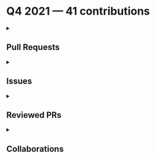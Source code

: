 # Q4 2021 — 41 contributions

<details>
  <summary><h2>Pull Requests</h2></summary>
<table style='width:100%; table-layout:fixed;'>
  <thead>
    <tr>
      <th style='width:5%;'>No.</th>
      <th style='width:20%;'>Project Name</th>
      <th style='width:20%;'>Title</th>
      <th style='width:35%;'>Description</th>
      <th style='width:20%;'>Date</th>
    </tr>
  </thead>
  <tbody>
    <tr>
      <td>1.</td>
      <td>Virtual-Coffee/podcast-transcripts</td>
      <td><a href='https://github.com/Virtual-Coffee/podcast-transcripts/pull/11'>Add transcriptions guideline</a></td>
      <td>## Linked Issue

#10 

<!--

If you have a pull request related to a current issue please link to that issue number.

That issue can be linked to the pull request by using the side panel in the Github UI or using the `#` symbol followed by the number of the associated issue.

To link a pull request to an issue to show that a fix is in progress and to automatically close the issue when someone merges the pull request, type the keyword "Closes" followed by a reference to the issue. For example, Closes #404 or Closes Virtual-Coffee/virtualcoffee.io/issues/404.

-->

## Description

Add a guideline to keep the consistency throughout the Virtual Coffee podcast's transcriptions.

<!--

A pull request description describes what constitutes the Pull Request and what changes you have made to the code.

It explains what you've done, including any code changes, configuration changes, migrations included, new APIs introduced, changes made to old APIs, any new workers/crons introduced in the system, copy changes, and so on. You get the gist.

A good description informs everyone that is reaading it of the purpose of the pull request. This helps not just the current maintainers but anyone reading it now or in the future to understand your intent.

If the request is not complete but you want feedback use  Draft Pull Request option of the Pull request dropdown menu.

@mention individuals that you want to review the PR, and mention why. (“ @username I want to know what you think of this code.”)

-->

## Methodology

<!--

This section explains why the above changes explained were done.

Sometimes a developer feels that it's okay to write "Business/Product requirement" in the description. That's fine, but doing so defeats the purpose of this section.

If there is a better explanation as to why the changes were suggested, it's always good to attach a document reference link for that information.

A good "Why" section should explain the reasoning behind any changes.

-->

## Code of Conduct

> By submitting this pull request, you agree to follow our [Code of Conduct](https://virtualcoffee.io/code-of-conduct/)
</td>
      <td>2021-12-28</td>
    </tr>
    <tr>
      <td>2.</td>
      <td>Virtual-Coffee/virtualcoffee.io</td>
      <td><a href='https://github.com/Virtual-Coffee/virtualcoffee.io/pull/498'>Update Virtual Coffee Slack Channel Guide</a></td>
      <td>## Linked Issue

#497 

<!--

If you have a pull request related to a current issue please link to that issue number.

That issue can be linked to the pull request by using the side panel in the Github UI or using the `#` symbol followed by the number of the associated issue.

To link a pull request to an issue to show that a fix is in progress and to automatically close the issue when someone merges the pull request, type the keyword "Closes" followed by a reference to the issue. For example, Closes #404 or Closes Virtual-Coffee/virtualcoffee.io/issues/404.

-->

## Description

Update Virtual Coffee's Slack channel guide to current channels.

<!--

A pull request description describes what constitutes the Pull Request and what changes you have made to the code.

It explains what you've done, including any code changes, configuration changes, migrations included, new APIs introduced, changes made to old APIs, any new workers/crons introduced in the system, copy changes, and so on. You get the gist.

A good description informs everyone that is reaading it of the purpose of the pull request. This helps not just the current maintainers but anyone reading it now or in the future to understand your intent.

If the request is not complete but you want feedback use  Draft Pull Request option of the Pull request dropdown menu.

@mention individuals that you want to review the PR, and mention why. (“ @username I want to know what you think of this code.”)

-->

## Methodology

<!--

This section explains why the above changes explained were done.

Sometimes a developer feels that it's okay to write "Business/Product requirement" in the description. That's fine, but doing so defeats the purpose of this section.

If there is a better explanation as to why the changes were suggested, it's always good to attach a document reference link for that information.

A good "Why" section should explain the reasoning behind any changes.

-->

## Code of Conduct

> By submitting this pull request, you agree to follow our [Code of Conduct](https://virtualcoffee.io/code-of-conduct/)
</td>
      <td>2021-12-28</td>
    </tr>
    <tr>
      <td>3.</td>
      <td>Virtual-Coffee/virtualcoffee.io</td>
      <td><a href='https://github.com/Virtual-Coffee/virtualcoffee.io/pull/494'>Fix links to Code of Conduct, Our Member and About</a></td>
      <td>## Linked Issue

#491 

<!--

If you have a pull request related to a current issue please link to that issue number.

That issue can be linked to the pull request by using the side panel in the Github UI or using the `#` symbol followed by the number of the associated issue.

To link a pull request to an issue to show that a fix is in progress and to automatically close the issue when someone merges the pull request, type the keyword "Closes" followed by a reference to the issue. For example, Closes #404 or Closes Virtual-Coffee/virtualcoffee.io/issues/404.

-->

## Description

- Fix links to *Code of Conduct* and *Our Members* pages from *All Things Virtual Coffee* section on the homepage.
- Fix link to *About* page at navbar.

<!--

A pull request description describes what constitutes the Pull Request and what changes you have made to the code.

It explains what you've done, including any code changes, configuration changes, migrations included, new APIs introduced, changes made to old APIs, any new workers/crons introduced in the system, copy changes, and so on. You get the gist.

A good description informs everyone that is reaading it of the purpose of the pull request. This helps not just the current maintainers but anyone reading it now or in the future to understand your intent.

If the request is not complete but you want feedback use  Draft Pull Request option of the Pull request dropdown menu.

@mention individuals that you want to review the PR, and mention why. (“ @username I want to know what you think of this code.”)

-->

## Methodology

<!--

This section explains why the above changes explained were done.

Sometimes a developer feels that it's okay to write "Business/Product requirement" in the description. That's fine, but doing so defeats the purpose of this section.

If there is a better explanation as to why the changes were suggested, it's always good to attach a document reference link for that information.

A good "Why" section should explain the reasoning behind any changes.

-->

## Code of Conduct

> By submitting this pull request, you agree to follow our [Code of Conduct](https://virtualcoffee.io/code-of-conduct/)
</td>
      <td>2021-12-22</td>
    </tr>
    <tr>
      <td>4.</td>
      <td>Virtual-Coffee/podcast-transcripts</td>
      <td><a href='https://github.com/Virtual-Coffee/podcast-transcripts/pull/9'>Improve transripction season 1 episode 7</a></td>
      <td>## Linked Issue

Closes #8 

## Description

- Improve podcast season 1 episode 7

## Methodology
- Improve/edit transcript manually by listening to the episodes of the podcast.
- Keeping 2 lines for each timestamp as originally generated transcriptions.
</td>
      <td>2021-12-20</td>
    </tr>
    <tr>
      <td>5.</td>
      <td>Virtual-Coffee/podcast-transcripts</td>
      <td><a href='https://github.com/Virtual-Coffee/podcast-transcripts/pull/7'>Improve transcription season 1 episode 6</a></td>
      <td>## Linked Issue

Closes #6

## Description

- Improve podcast season 1 episode 6

## Methodology
- Improve/edit transcript manually by listening to the episodes of the podcast.
- Keeping 2 lines for each timestamp as originally generated transcriptions.
</td>
      <td>2021-12-19</td>
    </tr>
    <tr>
      <td>6.</td>
      <td>Virtual-Coffee/podcast-transcripts</td>
      <td><a href='https://github.com/Virtual-Coffee/podcast-transcripts/pull/5'>Improve transcription season 1 episode 5</a></td>
      <td>## Linked Issue

Closes #4 

## Description

- Improve podcast season 1 episode 5

## Methodology
- Improve/edit transcript manually by listening to the episodes of the podcast.
- Keeping 2 lines for each timestamp as originally generated transcriptions.
</td>
      <td>2021-12-15</td>
    </tr>
    <tr>
      <td>7.</td>
      <td>Virtual-Coffee/podcast-transcripts</td>
      <td><a href='https://github.com/Virtual-Coffee/podcast-transcripts/pull/1'>Improve podcast season 1 episode 0 & 4 </a></td>
      <td>## Linked Issue

- Closes #2
- Closes #3 

## Description

- Improve podcast season 1 
  - Episode 0
  - Episode 4

## Methodology
- Improve/edit transcript manually by listening to the episodes of the podcast.
- Keeping 2 lines for each timestamp as originally generated transcriptions.
</td>
      <td>2021-12-11</td>
    </tr>
    <tr>
      <td>8.</td>
      <td>Virtual-Coffee/virtualcoffee.io</td>
      <td><a href='https://github.com/Virtual-Coffee/virtualcoffee.io/pull/488'>December newsletter</a></td>
      <td>## Linked Issue

Closes #486 

<!--

If you have a pull request related to a current issue please link to that issue number.

That issue can be linked to the pull request by using the side panel in the Github UI or using the `#` symbol followed by the number of the associated issue.

To link a pull request to an issue to show that a fix is in progress and to automatically close the issue when someone merges the pull request, type the keyword "Closes" followed by a reference to the issue. For example, Closes #404 or Closes Virtual-Coffee/virtualcoffee.io/issues/404.

-->

## Description

Add December 2021 newsletter.

<!--

A pull request description describes what constitutes the Pull Request and what changes you have made to the code.

It explains what you've done, including any code changes, configuration changes, migrations included, new APIs introduced, changes made to old APIs, any new workers/crons introduced in the system, copy changes, and so on. You get the gist.

A good description informs everyone that is reaading it of the purpose of the pull request. This helps not just the current maintainers but anyone reading it now or in the future to understand your intent.

If the request is not complete but you want feedback use  Draft Pull Request option of the Pull request dropdown menu.

@mention individuals that you want to review the PR, and mention why. (“ @username I want to know what you think of this code.”)

-->

## Methodology

<!--

This section explains why the above changes explained were done.

Sometimes a developer feels that it's okay to write "Business/Product requirement" in the description. That's fine, but doing so defeats the purpose of this section.

If there is a better explanation as to why the changes were suggested, it's always good to attach a document reference link for that information.

A good "Why" section should explain the reasoning behind any changes.

-->

## Code of Conduct

> By submitting this pull request, you agree to follow our [Code of Conduct](https://virtualcoffee.io/code-of-conduct/)
</td>
      <td>2021-12-10</td>
    </tr>
    <tr>
      <td>9.</td>
      <td>adiati98/take-home-assignment</td>
      <td><a href='https://github.com/adiati98/take-home-assignment/pull/1'>Add functionality to convert input text into lower- or uppercase</a></td>
      <td>No description provided.</td>
      <td>2021-12-08</td>
    </tr>
    <tr>
      <td>10.</td>
      <td>the-collab-lab/tcl-35-smart-shopping-list</td>
      <td><a href='https://github.com/the-collab-lab/tcl-35-smart-shopping-list/pull/33'>Aa dc sort list</a></td>
      <td>## Description

This PR adds several functionalities:
- Sorting items by the estimated number of days until the next purchase.
- Sorting items with the same number of estimated days until next purchase alphabetically.
- Add background color to each item based on their `nextPurchase` days for visual distinction.
- Add `aria-label` to each item based on their `nextPurchase` days for accessibility purpose. 

<!-- What does this code change? Why did I choose this approach? Did I learn anything worth sharing? Reminder: This will be a publicly facing representation of your work (READ: help you land that sweet dev gig). -->

## Related Issue

Closes #12 

<!-- If you write "closes" followed by the Github issue number, it will automatically close the issue for you when the PR merges -->

## Acceptance Criteria

- Items in the list are shown as visually distinct (e.g., with a different background color on the list item) according to how soon the item is expected to be bought again: Soon, Kind of soon, Not soon, Inactive
- Items should be sorted by the estimated number of days until the next purchase
- Items with the same number of estimated days until the next purchase should be sorted alphabetically
- Items in the different states should be described distinctly when read by a screen reader

<!-- Include AC from the Github issue -->

## Type of Changes

<!-- Put an `✓` for the applicable box: -->

|     | Type                       |
| --- | -------------------------- |
|    | :bug: Bug fix              |
|  ✓ | :sparkles: New feature     |
|  ✓ | :hammer: Refactoring       |
|    | :100: Add tests            |
|    | :link: Update dependencies |
|    | :scroll: Docs              |

## Updates

### Before

![lis-item-before](https://user-images.githubusercontent.com/45172775/141113037-6eb08006-4757-4d27-8430-d4f2dd2ed9e7.jpg)

<!-- If UI feature, take provide screenshots -->


### After

![list-item](https://user-images.githubusercontent.com/45172775/141113085-d7cb635a-feea-454a-b965-02da9b46ceed.jpg)

<!-- If UI feature, take provide screenshots -->


## Testing Steps / QA Criteria

- Pull the branch.
- Run npm start
- Launch the browser to preview at http://localhost:3000/
- Enter a token from Firebase to join the existing list or create a new list and add several items.
  By now we should already see the background color for each item based on their `nextPurchase`.
   - Green -> 7 days
   - Yellow -> 14 days
   - Purple -> 30 days
- Open browser's devtools.
- Inspect the `<span>` inside the `<label>` of `input checkbox` to check the `aria-label`.
  Here we will see something like  `<span class="hide-span" aria-label="Buy Chocolate every 14 days">Chocolate</span>`.
- Go to Firebase.
- Rollback the date of `lastPurchase` on an item.
- Go to our application and check that item again.
  The expected behavior is that the list is now sorted based on the `estimatedPurchaseInterval`. And items with the same `estimatedPurchaseInterval` are sorted alphabetically.

<!-- Provide steps the other cohort members and mentors need to follow to properly test your additions. -->

</td>
      <td>2021-11-10</td>
    </tr>
    <tr>
      <td>11.</td>
      <td>drone/docs</td>
      <td><a href='https://github.com/drone/docs/pull/516'>(maint) Troubleshooting Windows users preview on `highlight yaml`</a></td>
      <td>## Issue

We have found that for Windows users, the `highlight yaml` cannot be previewed correctly as below examples.

As appeared on the website:

![2021-11-09 21 43 37 docs drone io 96f5f4e1746e](https://user-images.githubusercontent.com/45172775/141009965-3bbb177c-92ae-4101-98b4-b3e29fc460be.png)

As appeared on the preview:

![preview-yaml](https://user-images.githubusercontent.com/45172775/141010161-8d1d9506-e39c-4ac2-aa1a-a13bb9f22e3f.jpg)

## Methodology

We don't find any solution yet for this issue which is coming from Hugo.
So we tried to preview with WSL which works perfectly.

## Suggestion

We include a suggestion on the README file for Windows users to preview this with WSL.

.</td>
      <td>2021-11-09</td>
    </tr>
    <tr>
      <td>12.</td>
      <td>the-collab-lab/tcl-35-smart-shopping-list</td>
      <td><a href='https://github.com/the-collab-lab/tcl-35-smart-shopping-list/pull/31'>Aa eu compute next purchase date</a></td>
      <td>## Description

This PR adds functionality to calculate the estimation of the number of days until the next purchase date and record it in the database.

<!-- What does this code change? Why did I choose this approach? Did I learn anything worth sharing? Reminder: This will be a publicly facing representation of your work (READ: help you land that sweet dev gig). -->

## Related Issue

Closes #10 

<!-- If you write "closes" followed by the Github issue number, it will automatically close the issue for you when the PR merges -->

## Acceptance Criteria

- When a purchase is recorded, the estimated number of days until the next purchase date should be calculated and recorded in the database.

<!-- Include AC from the Github issue -->

## Type of Changes

<!-- Put an `✓` for the applicable box: -->

|     | Type                       |
| --- | -------------------------- |
|    | :bug: Bug fix              |
|  ✓ | :sparkles: New feature     |
|    | :hammer: Refactoring       |
|    | :100: Add tests            |
|    | :link: Update dependencies |
|    | :scroll: Docs              |

## Updates

### Before

<!-- If UI feature, take provide screenshots -->


### After

<!-- If UI feature, take provide screenshots -->


## Testing Steps / QA Criteria

- Pull the branch.
- Run `npm start`
- Launch the browser to preview at http://localhost:3000/
- Click the "create a new list" button
- Click the "add item" button
- Add an item, select how soon to buy the item, click the "Add Item" button.
- Navigate to the List page and open `developer's tool > the Application tab` to see the generated three words token.
- Go to Firebase and open the document with the generated three words token as you see on the Application tab.
  Here you will see new fields of `estimatedPurchaseInterval: null` and `totalPurchase: 0`.
- Check the item on the List page and get back to the Firebase.
  The expected behavior is `totalPurchase` will be added by 1.
- Subtract the `lastPurchase` to uncheck the checklist.
- Go to the List and check the item again.
- Go back to Firebase.
  Now you should see that the `totalPurchase` is updated and `estimatedPurchaseInterval` starts estimating days of the next purchase and gets recorded in the database.

<!-- Provide steps the other cohort members and mentors need to follow to properly test your additions. -->

</td>
      <td>2021-11-04</td>
    </tr>
    <tr>
      <td>13.</td>
      <td>Virtual-Coffee/virtualcoffee.io</td>
      <td><a href='https://github.com/Virtual-Coffee/virtualcoffee.io/pull/468'>Add November Newsletter</a></td>
      <td>## Linked Issue

- closes #467

<!--

If you have a pull request related to a current issue please link to that issue number.

That issue can be linked to the pull request by using the side panel in the Github UI or using the `#` symbol followed by the number of the associated issue.

To link a pull request to an issue to show that a fix is in progress and to automatically close the issue when someone merges the pull request, type the keyword "Closes" followed by a reference to the issue. For example, Closes #404 or Closes Virtual-Coffee/virtualcoffee.io/issues/404.

-->

## Description

Add November 2021 November Newsletter to the website.

<!--

A pull request description describes what constitutes the Pull Request and what changes you have made to the code.

It explains what you've done, including any code changes, configuration changes, migrations included, new APIs introduced, changes made to old APIs, any new workers/crons introduced in the system, copy changes, and so on. You get the gist.

A good description informs everyone that is reaading it of the purpose of the pull request. This helps not just the current maintainers but anyone reading it now or in the future to understand your intent.

If the request is not complete but you want feedback use  Draft Pull Request option of the Pull request dropdown menu.

@mention individuals that you want to review the PR, and mention why. (“ @username I want to know what you think of this code.”)

-->

## Methodology

Following the steps from the issue description.

<!--

This section explains why the above changes explained were done.

Sometimes a developer feels that it's okay to write "Business/Product requirement" in the description. That's fine, but doing so defeats the purpose of this section.

If there is a better explanation as to why the changes were suggested, it's always good to attach a document reference link for that information.

A good "Why" section should explain the reasoning behind any changes.

-->

## Code of Conduct

> By submitting this pull request, you agree to follow our [Code of Conduct](https://virtualcoffee.io/code-of-conduct/)
</td>
      <td>2021-11-01</td>
    </tr>
    <tr>
      <td>14.</td>
      <td>mgreiler/se-unlocked</td>
      <td><a href='https://github.com/mgreiler/se-unlocked/pull/126'>Improve transcription episode 36 with Natalie Davis</a></td>
      <td>## Link Issue

Closes #118 

## Description

Improve the transcript of episode 36 with Natalie Davis.

## Methodology

- Manually fix by listening to the episode.
- Break every line to +/- 80 characters.
- Take out stutter words.</td>
      <td>2021-10-31</td>
    </tr>
    <tr>
      <td>15.</td>
      <td>adiati98/form-with-animated-svg</td>
      <td><a href='https://github.com/adiati98/form-with-animated-svg/pull/1'>Update README file</a></td>
      <td>Add a note to the README file.</td>
      <td>2021-10-28</td>
    </tr>
    <tr>
      <td>16.</td>
      <td>drone/docs</td>
      <td><a href='https://github.com/drone/docs/pull/512'>(maint) Fix highlight in Macstadium's configuration trigger by action</a></td>
      <td>## Link Issue

#511 

## Description

I added highlight to the example by changing `{{< highlight text "linenos=table,linenostart=12" >}}` to `{{< highlight yaml "linenos=table,linenostart=12" >}}` to keep consistency.</td>
      <td>2021-10-28</td>
    </tr>
    <tr>
      <td>17.</td>
      <td>the-collab-lab/tcl-35-smart-shopping-list</td>
      <td><a href='https://github.com/the-collab-lab/tcl-35-smart-shopping-list/pull/29'>Aa fo create prompt btn</a></td>
      <td>## Description

This PR created a welcoming prompt to add a new user's first item if the list is empty to help the user gets oriented to how the app works.
The code changes the way the new user navigates to add item page for UX purposes.

@fatima-ola & @adiati98 learned how to route to a page on click event, which is using the `useHistory().push` method from `react-router-dom`.

<!-- What does this code change? Why did I choose this approach? Did I learn anything worth sharing? Reminder: This will be a publicly facing representation of your work (READ: help you land that sweet dev gig). -->

## Related Issue

Closes #7 

<!-- If you write "closes" followed by the Github issue number, it will automatically close the issue for you when the PR merges -->

## Acceptance Criteria

- The list view, when there are no items to display, should show a prompt (e.g., a button) for the user to add their first item

<!-- Include AC from the Github issue -->

## Type of Changes

<!-- Put an `✓` for the applicable box: -->

|     | Type                       |
| --- | -------------------------- |
|    | :bug: Bug fix              |
|  ✓ | :sparkles: New feature     |
|    | :hammer: Refactoring       |
|    | :100: Add tests            |
|    | :link: Update dependencies |
|    | :scroll: Docs              |

## Updates

### Before

<!-- If UI feature, take provide screenshots -->


### After

<!-- If UI feature, take provide screenshots -->
![add-item-btn](https://user-images.githubusercontent.com/45172775/139330015-7fdeddca-fc23-439f-9e7e-30508d19ba06.jpg)



## Testing Steps / QA Criteria

- Pull the branch.
- Run `npm start`
- Launch the browser to preview at `http://localhost:3000/`
- Click the "Create a new list" button.
- The screenshot above appears, and the new user can add an item by clicking the "Add item" button.


<!-- Provide steps the other cohort members and mentors need to follow to properly test your additions. -->

</td>
      <td>2021-10-28</td>
    </tr>
    <tr>
      <td>18.</td>
      <td>mgreiler/se-unlocked</td>
      <td><a href='https://github.com/mgreiler/se-unlocked/pull/123'>Improve transcript episode 45 with Matt Biilmann</a></td>
      <td>## Link Issue 
Closes #108 

## Description
- Improve the transcript of episode 45 with Matt Biilmann.

## Methodology
- Manually fix by listening to the episode.
- Break every line to +/- 80 characters.
- Take out stutter words.
</td>
      <td>2021-10-26</td>
    </tr>
    <tr>
      <td>19.</td>
      <td>Virtual-Coffee/virtualcoffee.io</td>
      <td><a href='https://github.com/Virtual-Coffee/virtualcoffee.io/pull/452'>FIX: Accessibility on Newsletter Subscription Form </a></td>
      <td>## Linked Issue

Closes #447 


## Description

- Delete `<fieldset>`
- Change `aria-describedby="emailHelp"` to `aria-describedby="nameHelp"`
- Add `<label>` and `id` for `<input>`

### Before

![before-newsletter-form](https://user-images.githubusercontent.com/45172775/138494374-d1ee9c49-f5ec-407f-bea2-82c12cf6a555.jpg)

### After

![after-newsletter-form](https://user-images.githubusercontent.com/45172775/138494401-e159f94c-d0e1-4f5b-8517-3542dcd283fc.jpg)


## Methodology

I used WAVE to check the accessibility issues.

## Code of Conduct

> By submitting this pull request, you agree to follow our [Code of Conduct](https://virtualcoffee.io/code-of-conduct/)
</td>
      <td>2021-10-22</td>
    </tr>
    <tr>
      <td>20.</td>
      <td>Virtual-Coffee/virtualcoffee.io</td>
      <td><a href='https://github.com/Virtual-Coffee/virtualcoffee.io/pull/446'>FIX: Accessibility issues in sponsors section </a></td>
      <td>## Linked Issue

Closes #432 

## Description

- Change `<h4>` to `<h3>` for fixing skipped heading issue.
- Delete `<a>` in `<h3>` and wrap the whole `<li>` to fix redundant links issue.
- Empty `alt` text to be skipped by screen readers.
- Change styling from `h4 a` to `h3` on `_supporters.scss`

### Before

![sponsor-section-before-fix](https://user-images.githubusercontent.com/45172775/138007382-348c0079-53f9-41fe-bd83-9f5f2f96d1df.jpg)

### After

![final-result](https://user-images.githubusercontent.com/45172775/138007420-0270c388-48fa-4e4b-b04b-7b97a00b3a94.jpg)



## Methodology

- I used [WAVE](https://wave.webaim.org/) to check the accessibility.
- I also used [NVDA](https://www.nvaccess.org/about-nvda/) to check how it reads by screen readers.

## Code of Conduct

> By submitting this pull request, you agree to follow our [Code of Conduct](https://virtualcoffee.io/code-of-conduct/)
</td>
      <td>2021-10-20</td>
    </tr>
    <tr>
      <td>21.</td>
      <td>Virtual-Coffee/virtualcoffee.io</td>
      <td><a href='https://github.com/Virtual-Coffee/virtualcoffee.io/pull/423'>Add edit on GitHub links to all pages on footer in base.njk</a></td>
      <td>## Linked Issue

#399 

## Description

Update base.njk file to add "edit on GitHub" links to all pages on the footer.

## Methodology

</td>
      <td>2021-10-07</td>
    </tr>
    <tr>
      <td>22.</td>
      <td>Virtual-Coffee/virtualcoffee.io</td>
      <td><a href='https://github.com/Virtual-Coffee/virtualcoffee.io/pull/406'>Add October newsletter</a></td>
      <td>## Linked Issue

#403  

## Description

Add October 2021 newsletter.

## Methodology



</td>
      <td>2021-10-04</td>
    </tr>
    <tr>
      <td>23.</td>
      <td>Virtual-Coffee/virtualcoffee.io</td>
      <td><a href='https://github.com/Virtual-Coffee/virtualcoffee.io/pull/382'>Update Ayu Adiati's member info</a></td>
      <td>## Linked Issue

#13 

## Description

Update Ayu Adiati's info on the member page:
- Update name
- Add mainURL
- Add accounts

## Methodology



</td>
      <td>2021-10-01</td>
    </tr>
  </tbody>
</table>
</details>

<details>
  <summary><h2>Issues</h2></summary>
<table style='width:100%; table-layout:fixed;'>
  <thead>
    <tr>
      <th style='width:5%;'>No.</th>
      <th style='width:20%;'>Project Name</th>
      <th style='width:20%;'>Title</th>
      <th style='width:35%;'>Description</th>
      <th style='width:20%;'>Date</th>
    </tr>
  </thead>
  <tbody>
    <tr>
      <td>1.</td>
      <td>Virtual-Coffee/podcast-transcripts</td>
      <td><a href='https://github.com/Virtual-Coffee/podcast-transcripts/issues/10'>Add guideline to transcribe the transcripts</a></td>
      <td>## Issue Context

Our podcast's transcriptions are automatically generated, so there would be typos or missing words. 

We want to improve every episode's transcription so they can be accessible for everyone. Currently, we are doing this manually.

To keep the consistency throughout the transcripts we need to have a guideline of transcription.

</td>
      <td>2021-12-28</td>
    </tr>
    <tr>
      <td>2.</td>
      <td>Virtual-Coffee/virtualcoffee.io</td>
      <td><a href='https://github.com/Virtual-Coffee/virtualcoffee.io/issues/497'>Update Virtual Coffee's Slack Channel Guide</a></td>
      <td>### Is there an existing issue for this?

- [X] I have searched the existing issues

### Type of Change

Edit/Clarification on existing content

### URL of existing page

https://virtualcoffee.io/resources/virtual-coffee/slack-channel-guide/

### Context for content change

There are some additional and deleted channels in Virtual Coffee's slack.
We need to update this guide. 

### Proposed solution

_No response_

### Resources that can help

_No response_

### Collaborators

@danieltott I have updated the guide and will submit the PR soon today 😊

### Code of Conduct

- [X] I've read the Code of Conduct and understand my responsibilities as a member of the Virtual Coffee community</td>
      <td>2021-12-28</td>
    </tr>
    <tr>
      <td>3.</td>
      <td>Virtual-Coffee/virtualcoffee.io</td>
      <td><a href='https://github.com/Virtual-Coffee/virtualcoffee.io/issues/491'>The link of Code of Conduct and Our Members navigate to About Virtual Coffee page </a></td>
      <td>### Is there an existing issue for this?

- [X] I have searched the existing issues

### What happened?

Both links to Code of Conduct and Our Members navigate to About Virtual Coffee page.

### Steps To Reproduce

1. On [Virtual Coffee homepage](https://virtualcoffee.io/) go to All Things Virtual Coffee section (as pics attached)
2. Click on the Code of Conduct link, and/or
3. Click on the Our Members link

![vc-web-links](https://user-images.githubusercontent.com/45172775/147126197-6e05713a-1f9b-482e-987b-e23f705fe013.jpg)


 

### What browsers are you seeing the problem on?

Firefox, Chrome

### Environment

```markdown
- OS:
- Node:
- yarn:
```


### Anything else?

_No response_

### Code of Conduct

- [X] I've read the Code of Conduct and understand my responsibilities as a member of the Virtual Coffee community</td>
      <td>2021-12-22</td>
    </tr>
    <tr>
      <td>4.</td>
      <td>Virtual-Coffee/podcast-transcripts</td>
      <td><a href='https://github.com/Virtual-Coffee/podcast-transcripts/issues/8'>Improve Transcription Season 1 Episode 7</a></td>
      <td>## Issue Context

Our podcast's transcriptions are automatically generated, so there would be typos or missing words. 

We want to improve every episode's transcription so they can be accessible for everyone. Currently, we are doing this manually.

## Steps To Update

- Open the file of the podcast's episode. 
  e.g.: `1_0.srt` means season 1 episode 0
-  Listen to the podcast's episode and improve the transcript based on what you hear.

## Accessibility Resources

- [Transcribing Audio to Text - W3C WAI](https://www.w3.org/WAI/media/av/transcribing/)

If you have questions or need help, please let us know.
</td>
      <td>2021-12-20</td>
    </tr>
    <tr>
      <td>5.</td>
      <td>Virtual-Coffee/podcast-transcripts</td>
      <td><a href='https://github.com/Virtual-Coffee/podcast-transcripts/issues/6'>Improve Transcription Season 1 Episode 6</a></td>
      <td>## Issue Context

Our podcast's transcriptions are automatically generated, so there would be typos or missing words. 

We want to improve every episode's transcription so they can be accessible for everyone. Currently, we are doing this manually.

## Steps To Update

- Open the file of the podcast's episode. 
  e.g.: `1_0.srt` means season 1 episode 0
-  Listen to the podcast's episode and improve the transcript based on what you hear.

## Accessibility Resources

- [Transcribing Audio to Text - W3C WAI](https://www.w3.org/WAI/media/av/transcribing/)

If you have questions or need help, please let us know.
</td>
      <td>2021-12-19</td>
    </tr>
    <tr>
      <td>6.</td>
      <td>Virtual-Coffee/podcast-transcripts</td>
      <td><a href='https://github.com/Virtual-Coffee/podcast-transcripts/issues/4'>Improve Transcription Season 1 Episode 5</a></td>
      <td>## Issue Context

Our podcast's transcriptions are automatically generated, so there would be typos or missing words. 

We want to improve every episode's transcription so they can be accessible for everyone. Currently, we are doing this manually.

## Steps To Update

- Open the file of the podcast's episode. 
  e.g.: `1_0.srt` means season 1 episode 0
-  Listen to the podcast's episode and improve the transcript based on what you hear.

## Accessibility Resources

- [Transcribing Audio to Text - W3C WAI](https://www.w3.org/WAI/media/av/transcribing/)

If you have questions or need help, please let us know.
</td>
      <td>2021-12-15</td>
    </tr>
    <tr>
      <td>7.</td>
      <td>Virtual-Coffee/podcast-transcripts</td>
      <td><a href='https://github.com/Virtual-Coffee/podcast-transcripts/issues/3'>Improve Season 1 Episode 4</a></td>
      <td>## Issue Context

Our podcast's transcriptions are automatically generated, so there would be typos or missing words. 

We want to improve every episode's transcription so they can be accessible for everyone. Currently, we are doing this manually.

## Steps To Update

- Open the file of the podcast's episode. 
  e.g.: `1_0.srt` means season 1 episode 0
-  Listen to the podcast's episode and improve the transcript based on what you hear.

## Accessibility Resources

- [Transcribing Audio to Text - W3C WAI](https://www.w3.org/WAI/media/av/transcribing/)

If you have questions or need help, please let us know.
</td>
      <td>2021-12-12</td>
    </tr>
    <tr>
      <td>8.</td>
      <td>Virtual-Coffee/podcast-transcripts</td>
      <td><a href='https://github.com/Virtual-Coffee/podcast-transcripts/issues/2'>Improve Season 1 Episode 0</a></td>
      <td>## Issue Context

Our podcast's transcriptions are automatically generated, so there would be typos or missing words. 

We want to improve every episode's transcription so they can be accessible for everyone. Currently, we are doing this manually.

## Steps To Update

- Open the file of the podcast's episode. 
  e.g.: `1_0.srt` means season 1 episode 0
-  Listen to the podcast's episode and improve the transcript based on what you hear.

## Accessibility Resources

- [Transcribing Audio to Text - W3C WAI](https://www.w3.org/WAI/media/av/transcribing/)

If you have questions or need help, please let us know.
</td>
      <td>2021-12-12</td>
    </tr>
    <tr>
      <td>9.</td>
      <td>Virtual-Coffee/virtualcoffee.io</td>
      <td><a href='https://github.com/Virtual-Coffee/virtualcoffee.io/issues/486'>Add Dec. newsletter to site</a></td>
      <td>## Issue Context

Every month, we try to get the newsletter up on the site within a week of sending it out. Currently, we're moving them over "by hand."

You can look at the existing newsletters ( src > newsletter > issues) as a kind of template. The sections are all the same. The content needs to be updated, and sometimes that changes the way things look, for example, your list may have fewer items.

## Steps to update

You can look at the existing newsletters ( src > newsletter > issues) as a kind of template. The sections are all the same. The content needs to be updated, and sometimes that changes the way things look, for example, your list may have fewer items.

In the code base, navigate to src > newsletter > issues and create a new file 2021-12.njk
Add the latest issue using the format from the past issues.
If you have questions, please let us know. We're up for pairing if anyone wants to walk through this!</td>
      <td>2021-12-08</td>
    </tr>
    <tr>
      <td>10.</td>
      <td>Virtual-Coffee/virtualcoffee.io</td>
      <td><a href='https://github.com/Virtual-Coffee/virtualcoffee.io/issues/485'>Edit podcasts' transcriptions</a></td>
      <td>### Is there an existing issue for this?

- [X] I have searched the existing issues

### Type of Change

Edit/Clarification on existing content

### URL of existing page

_No response_

### Context for content change

I noticed that our podcast episodes have automatically generated transcriptions.
There are typos in every episode.  

### Proposed solution

To make it more accessible, we can manually edit the transcriptions based on the W3C guidance for [transcribing audio to text](https://www.w3.org/WAI/media/av/transcribing/).

### Resources that can help

https://www.w3.org/WAI/media/av/transcribing/

### Collaborators

_No response_

### Code of Conduct

- [X] I've read the Code of Conduct and understand my responsibilities as a member of the Virtual Coffee community</td>
      <td>2021-12-05</td>
    </tr>
    <tr>
      <td>11.</td>
      <td>Virtual-Coffee/members.virtualcoffee.io</td>
      <td><a href='https://github.com/Virtual-Coffee/members.virtualcoffee.io/issues/4'>No display of dates when adding date published on blogpost's page with mobile phone </a></td>
      <td>### Is there an existing issue for this?

- [X] I have searched the existing issues

### What happened?

When adding new blog post to the member's monthly challenge page on mobile phone, there is no dates display besides today.

However, when we click on a date blindly, it does give focus on the date and we can still add backdated posts.

### Steps To Reproduce

From mobile phone:
1. After sign in to members'page, click the "Check out the Monthly Challenges".
2. Click "Add your blog posts!"
3. Click "Add New Post!"
4. Click on Date Published and you will see this page 
![Screenshot_20211125-223637_DuckDuckGo](https://user-images.githubusercontent.com/45172775/143663098-46b88f96-bac0-4ddb-a30b-5ab5f5ab2e55.jpg)



### What browsers are you seeing the problem on?

Chrome, Other

### Environment

_No response_

### Anything else?

_No response_

### Code of Conduct

- [X] I've read the Code of Conduct and understand my responsibilities as a member of the Virtual Coffee community</td>
      <td>2021-11-27</td>
    </tr>
    <tr>
      <td>12.</td>
      <td>Virtual-Coffee/virtualcoffee.io</td>
      <td><a href='https://github.com/Virtual-Coffee/virtualcoffee.io/issues/467'>Add Nov. newsletter to site </a></td>
      <td>## Issue Context

Every month, we try to get the newsletter up on the site within a week of sending it out. Currently, we're moving them over "by hand."

You can look at the existing newsletters ( src > newsletter > issues) as a kind of template. The sections are all the same. The content needs updated, and sometimes that changes the way things look, for example, your list may have fewer items.

## Steps to update

You can look at the existing newsletters ( src > newsletter > issues) as a kind of template. The sections are all the same. The content needs updated, and sometimes that changes the way things look, for example, your list may have fewer items

In the code base, navigate to src > newsletter > issues and create a new file 2021-11.njk
Add the latest issue using the format from the past issues.
If you have questions, please let us know. We're up for pairing if anyone wants to walk through this!</td>
      <td>2021-11-01</td>
    </tr>
    <tr>
      <td>13.</td>
      <td>Virtual-Coffee/virtualcoffee.io</td>
      <td><a href='https://github.com/Virtual-Coffee/virtualcoffee.io/issues/403'>Add Oct. newsletter to site</a></td>
      <td>## Issue Context

Every month, we try to get the newsletter up on the site within a week of sending it out. Currently, we're moving them over "by hand."

You can look at the existing newsletters ( src > newsletter > issues) as a kind of template. The sections are all the same. The content needs updated, and sometimes that changes the way things look, for example, your list may have fewer items.
Steps to update

You can look at the existing newsletters ( src > newsletter > issues) as a kind of template. The sections are all the same. The content needs updated, and sometimes that changes the way things look, for example, your list may have fewer items

In the code base, navigate to src > newsletter > issues and create a new file 2021-10.njk
Add the latest issue using the format from the past issues.
If you have questions, please let us know. We're up for pairing if anyone wants to walk through this!</td>
      <td>2021-10-04</td>
    </tr>
  </tbody>
</table>
</details>

<details>
  <summary><h2>Reviewed PRs</h2></summary>
No reviewed prs contributions in this quarter.
</details>

<details>
  <summary><h2>Collaborations</h2></summary>
<table style='width:100%; table-layout:fixed;'>
  <thead>
    <tr>
      <th style='width:5%;'>No.</th>
      <th style='width:20%;'>Project Name</th>
      <th style='width:20%;'>Title</th>
      <th style='width:35%;'>Description</th>
      <th style='width:20%;'>Date</th>
    </tr>
  </thead>
  <tbody>
    <tr>
      <td>1.</td>
      <td>the-collab-lab/tcl-35-smart-shopping-list</td>
      <td><a href='https://github.com/the-collab-lab/tcl-35-smart-shopping-list/pull/34'>Eu fa delete list</a></td>
      <td>
## Description

<!-- What does this code change? Why did I choose this approach? Did I learn anything worth sharing? Reminder: This will be a publicly facing representation of your work (READ: help you land that sweet dev gig). -->
This code allows users to delete an item from the shopping list so that their list isn’t cluttered with items they don’t want to buy in the future. The filter method approach was used because we have arrays of objects to loop through and check if an item is to be deleted or not. Yes we learnt how to use `filter()` method, `window.confirm()` method and how to delete a particular item from firestore database.

## Related Issue
closes #11 

<!-- If you write "closes" followed by the Github issue number, it will automatically close the issue for you when the PR merges -->

## Acceptance Criteria

<!-- Include AC from the Github issue -->

- The user is able to delete an item from the shopping list
- Before deleting, prompt the user to confirm that they really want to delete the item to prevent accidental deletions
- Deletion should cause the associated record(s) in the database to be deleted

## Type of Changes

<!-- Put an `✓` for the applicable box: -->

|     | Type                       |
| --- | -------------------------- |
|    | :bug: Bug fix              |
|  ✓ | :sparkles: New feature     |
|  ✓ | :hammer: Refactoring       |
|    | :100: Add tests            |
|    | :link: Update dependencies |
|    | :scroll: Docs              |

## Updates

### Before

<!-- If UI feature, take provide screenshots -->


### After
<!-- If UI feature, take provide screenshots -->
## Deleting oranges 
![Screenshot from 2021-11-13 14-41-45](https://user-images.githubusercontent.com/57072944/141646167-7b46f5bf-713b-42f2-bb69-371cbe5f73f5.png)

## Prompt to confirm delete
![Screenshot from 2021-11-13 14-41-51](https://user-images.githubusercontent.com/57072944/141646164-6ece4786-8687-45ef-8213-d0154cfa8d99.png)

## Oranges was finally deleted from the user end and from the database
![Screenshot from 2021-11-13 14-41-57](https://user-images.githubusercontent.com/57072944/141646162-1ffa3344-89c0-437d-ace7-3f07799a6f8d.png)

## Testing Steps / QA Criteria

<!-- Provide steps the other cohort members and mentors need to follow to properly test your additions. -->

- Pull the branch to your machine
- Run `npm install` to install all dependencies
- Run `npm start` to start the project on the browser `localhost:3000`
- If a list pops up, click on the delete button to delete, click yes to confirm and the item will be deleted. You can reload your page to confirm that it is deleted from the database as well. To be sure, after reloading the list of items appears without the deleted items.
- If you click cancel, the item will not be deleted.
- If you don't have any existing items, you can create a new item and add items to view all the lists on the list page
- Or join an existing list with one of the token here `vale lacy wrist` , `haydn lund lee` , `bunyan sri scour`

</td>
      <td>2021-11-19</td>
    </tr>
    <tr>
      <td>2.</td>
      <td>the-collab-lab/tcl-35-smart-shopping-list</td>
      <td><a href='https://github.com/the-collab-lab/tcl-35-smart-shopping-list/pull/32'>Search functionality</a></td>
      <td>## Description

Search for items on the shopping list by typing any part of the item name. Pressing on the UI "x" should re-render the list.

## Related Issue

<!-- If you write "closes" followed by the Github issue number, it will automatically close the issue for you when the PR merges -->

## Acceptance Criteria

- Display a text field above the top of the shopping list
- As the user types into the field, the list should narrow to display only items that contain the text the user entered in the filter field
- When the field has text in it, the user should be able to tap a UI element (e.g., with an "X" button next to the field) to clear the field
- The filter text should match any part of the item name (i.e. it should not only match from the start of the string)

## Type of Changes

<!-- Put an `✓` for the applicable box: -->

|     | Type                       |
| --- | -------------------------- |
|    | :bug: Bug fix              |
|  ✓ | :sparkles: New feature     |
|    | :hammer: Refactoring       |
|    | :100: Add tests            |
|    | :link: Update dependencies |
|    | :scroll: Docs              |

## Updates

### Before

<!-- If UI feature, take provide screenshots -->


### After

<!-- If UI feature, take provide screenshots -->


## Testing Steps / QA Criteria

- Create a new list, and add items to the list
- Type in item on the list, the list should be filtered based on input
- Pressing the "x" inside the search bar should white-out the search field
- The list should re-render in its entirety (this is the part not yet working)
</td>
      <td>2021-11-09</td>
    </tr>
    <tr>
      <td>3.</td>
      <td>Virtual-Coffee/virtualcoffee.io</td>
      <td><a href='https://github.com/Virtual-Coffee/virtualcoffee.io/pull/469'>Nov 2021 - Karen D adding Job Hunt blog post</a></td>
      <td>## Linked Issue
#465 

## Description

Karen D adding her blog post data to the Nov. 2021 json file.

## Methodology

## Code of Conduct

> By submitting this pull request, you agree to follow our [Code of Conduct](https://virtualcoffee.io/code-of-conduct/)
</td>
      <td>2021-11-02</td>
    </tr>
    <tr>
      <td>4.</td>
      <td>the-collab-lab/tcl-35-smart-shopping-list</td>
      <td><a href='https://github.com/the-collab-lab/tcl-35-smart-shopping-list/pull/28'>EU-DC-Mark item purchased</a></td>
      <td>## Description

By ticking the checkbox of an item, the item stays checked for 24 hours.

## Acceptance Criteria

- User is able to tap a checkbox or similar UI element to mark an item in the list as purchased
- Item should be shown as checked for 24 hours after the purchase is made (i.e. we assume the user does not need to buy the item again for at least 1 day)

## Type of Changes

<!-- Put an `✓` for the applicable box: -->

|     | Type                       |
| --- | -------------------------- |
|  ✓ | :bug: Bug fix              |
|  ✓ | :sparkles: New feature     |
|    | :hammer: Refactoring       |
|    | :100: Add tests            |
|    | :link: Update dependencies |
|    | :scroll: Docs              |

## Updates
- Also updated the user interface on first time load. Token is generated in storage, but not immediately sent to the database.
- Fixed input validation bug that previously allowed first entry of a list to be blank. This was caused by two issues: 1) input validation was performed only on lists that was NOT empty,  2) because the local storage token that identifies the list is not immediately sent to database, any input validation on an item of a list that is yet to exist in the database was also circumvented.

## Testing Steps / QA Criteria

- Create a new list.
- Add items.
- Check(mark) one/more items on the list.
- Now get out your trusty calculator and do the following: 
1. Check an item, and note the item's `lastPurchase` value is 1634547931018.
2. Dial it back a day: 1634547931018 - 86,400,000. The item should now be unchecked.
3. Add 5 minutes back: 1634547931018 - 86,400,000 + 300,000. The item should now be checked again.</td>
      <td>2021-10-30</td>
    </tr>
    <tr>
      <td>5.</td>
      <td>the-collab-lab/tcl-35-smart-shopping-list</td>
      <td><a href='https://github.com/the-collab-lab/tcl-35-smart-shopping-list/pull/15'>Issue #2 | Add list view and add item view</a></td>
      <td>_For an example of how to fill this template out, [see this Pull Request](https://github.com/the-collab-lab/tcl-3-smart-shopping-list/pull/44)._ 

## Description

<!-- What does this code change? Why did I choose this approach? Did I learn anything worth sharing? Reminder: This will be a publicly facing representation of your work (READ: help you land that sweet dev gig). -->

This pull request contains implementation code for a user of the smart shopping list app to navigate between the "list" view and "add an item" view. In this PR , Dana and I (Edema) created components for these views and clearly delineated them from each other with appropriate routing to navigate to each of these views ("list view" and "add an item view"). We installed react-router-dom dependency  and used it for routing. One among the things we learnt in this sprint work was how to collaborate effectively and come up with a working UI.

## Related Issue

<!-- If you write "closes" followed by the Github issue number, it will automatically close the issue for you when the PR merges -->

## Acceptance Criteria

- [x] react-router-dom was added as a project dependency
- [x] Links are present and persistent at the bottom of the app: one for the “list” view, the other for the “add an item” view
- [x] When one of the links is clicked, the browser URL updates to represent the current view and a matching view component is displayed
- [x] Whichever view is selected, the corresponding link is displayed in bold text

<!-- Include AC from the Github issue -->

## Type of Changes

<!-- Put an `✓` for the applicable box: -->

|     | Type                       |
| --- | -------------------------- |
|    | :bug: Bug fix              |
|  ✓ | :sparkles: New feature     |
|    | :hammer: Refactoring       |
|    | :100: Add tests            |
|   ✓ | :link: Update dependencies |
|    | :scroll: Docs              |

## Updates

### Before

<!-- If UI feature, take provide screenshots -->


### After

<!-- If UI feature, take provide screenshots -->

## Testing Steps / QA Criteria

<!-- Provide steps the other cohort members and mentors need to follow to properly test your additions. -->
* From your terminal, pull down this branch with `git pull origin dc-eu-add-two-views` and check that branch out with `git checkout dc-eu-add-two-views` 
* Then `npm update or npm install` to install the newly added dependencies locally and `npm start` to launch the app.
cypress tests can be added to check for the availability and display of each UI feature and the appropriate texts and components is displayed on each particular routing. Though tests were not prioritised for this particular implementation stage.
</td>
      <td>2021-10-09</td>
    </tr>
  </tbody>
</table>
</details>

